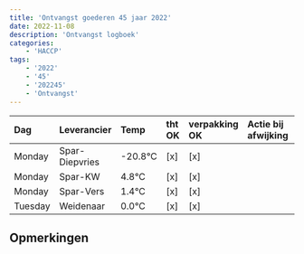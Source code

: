 ```yaml
---
title: 'Ontvangst goederen 45 jaar 2022'
date: 2022-11-08
description: 'Ontvangst logboek'
categories:
    - 'HACCP'
tags:
    - '2022'
    - '45'
    - '202245'
    - 'Ontvangst'
---
```

| Dag | Leverancier | Temp | tht OK | verpakking OK | Actie bij afwijking | Controle door |
|:---|:---|:---|:---|:---|:---|:---|
| Monday | Spar-Diepvries | -20.8°C | [x] | [x] | | DPater |
| Monday | Spar-KW | 4.8°C | [x] | [x] | | DPater |
| Monday | Spar-Vers | 1.4°C | [x] | [x] | | DPater |
| Tuesday | Weidenaar | 0.0°C | [x] | [x] | | DPater |

## Opmerkingen


